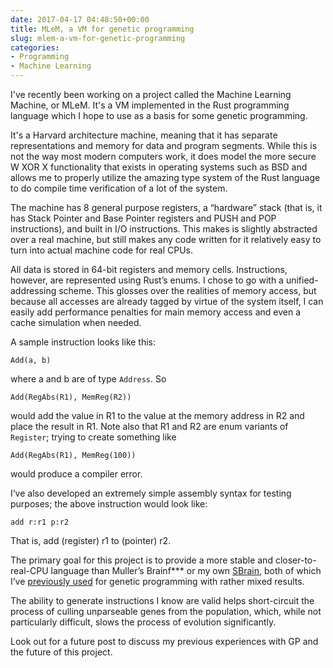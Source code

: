```yaml
---
date: 2017-04-17 04:48:50+00:00
title: MLeM, a VM for genetic programming
slug: mlem-a-vm-for-genetic-programming
categories:
- Programming
- Machine Learning
---
```


I've recently been working on a project called the Machine Learning Machine, or MLeM.
It's a VM implemented in the Rust programming language which I hope to use as a basis for some genetic programming.

It's a Harvard architecture machine, meaning that it has separate representations and memory for data and program segments. While this is not the way most modern computers work, it does model the more secure W XOR X functionality that exists in operating systems such as BSD and allows me to properly utilize the amazing type system of the Rust language to do compile time verification of a lot of the system.

The machine has 8 general purpose registers, a “hardware” stack (that is, it has Stack Pointer and Base Pointer registers and PUSH and POP instructions), and built in I/O instructions. This makes is slightly abstracted over a real machine, but still makes any code written for it relatively easy to turn into actual machine code for real CPUs.

All data is stored in 64-bit registers and memory cells. Instructions, however, are represented using Rust’s enums. I chose to go with a unified-addressing scheme. This glosses over the realities of memory access, but because all accesses are already tagged by virtue of the system itself, I can easily add performance penalties for main memory access and even a cache simulation when needed.

A sample instruction looks like this:

`Add(a, b)`

where a and b are of type `Address`. So

`Add(RegAbs(R1), MemReg(R2))`

would add the value in R1 to the value at the memory address in R2 and place the result in R1. Note also that R1 and R2 are enum variants of `Register`; trying to
create something like

`Add(RegAbs(R1), MemReg(100))`

would produce a compiler error. 

I’ve also developed an extremely simple assembly syntax for testing purposes; the above instruction would look like:

`add r:r1 p:r2`

That is, add (register) r1 to (pointer) r2.


The primary goal for this project is to provide a more stable and closer-to-real-CPU language than Muller’s Brainf\*\*\* or my own [SBrain](https://github.com/noracodes/sbrain), both of which I’ve [previously used](https://github.com/noracodes/evolve_bf) for genetic programming with rather mixed results.

The ability to generate instructions I know are valid helps short-circuit the process of culling unparseable genes from the population, which, while not particularly difficult, slows the process of evolution significantly.

Look out for a future post to discuss my previous experiences with GP and the future of this project.
